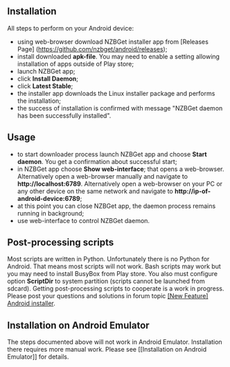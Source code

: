 ---
---
## Installation
All steps to perform on your Android device:
- using web-browser download NZBGet installer app from [Releases Page]
(https://github.com/nzbget/android/releases);
- install downloaded **apk-file**. You may need to enable a setting allowing installation of apps outside of Play store;
- launch NZBGet app;
- click **Install Daemon**;
- click **Latest Stable**;
- the installer app downloads the Linux installer package and performs the installation;
- the success of installation is confirmed with message "NZBGet daemon has been successfully installed".

## Usage
- to start downloader process launch NZBGet app and choose **Start daemon**. You get a confirmation about successful start;
- in NZBGet app choose **Show web-interface**; that opens a web-browser. Alternatively open a web-browser manually and navigate to **http://localhost:6789**. Alternatively open a web-browser on your PC or any other device on the same network and navigate to **http://ip-of-android-device:6789**;
- at this point you can close NZBGet app, the daemon process remains running in background;
- use web-interface to control NZBGet daemon.

## Post-processing scripts
Most scripts are written in Python. Unfortunately there is no Python for Android. That means most scripts will not work. Bash scripts may work but you may need to install BusyBox from Play store. You also must configure option **ScriptDir** to system partition (scripts cannot be launched from sdcard). Getting post-processing scripts to cooperate is a work in progress. Please post your questions and solutions in forum topic [\[New Feature\] Android installer](http://forum.nzbget.net/viewtopic.php?f=10&t=2061).

## Installation on Android Emulator
The steps documented above will not work in Android Emulator. Installation there requires more manual work. Please see [[Installation on Android Emulator]] for details.